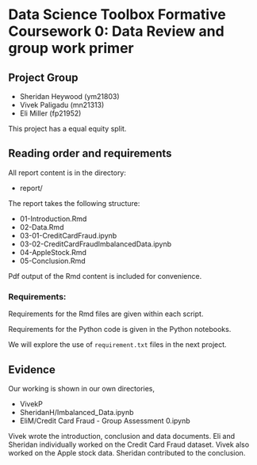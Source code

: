 # Data Science Toolbox Formative Coursework 0: Data Review and group work primer

## Project Group

- Sheridan Heywood (ym21803)
- Vivek Paligadu (mn21313)
- Eli Miller (fp21952)

This project has a equal equity split.

## Reading order and requirements

All report content is in the directory:

* report/

The report takes the following structure:

* 01-Introduction.Rmd
* 02-Data.Rmd
* 03-01-CreditCardFraud.ipynb
* 03-02-CreditCardFraudImbalancedData.ipynb
* 04-AppleStock.Rmd
* 05-Conclusion.Rmd

Pdf output of the Rmd content is included for convenience.

### Requirements:

Requirements for the Rmd files are given within each script.

Requirements for the Python code is given in the Python notebooks. 

We will explore the use of `requirement.txt` files in the next project.

## Evidence

Our working is shown in our own directories,

* VivekP
* SheridanH/Imbalanced_Data.ipynb
* EliM/Credit Card Fraud - Group Assessment 0.ipynb

Vivek wrote the introduction, conclusion and data documents. Eli and Sheridan individually worked on the Credit Card Fraud dataset. Vivek also worked on the Apple stock data. Sheridan contributed to the conclusion.

